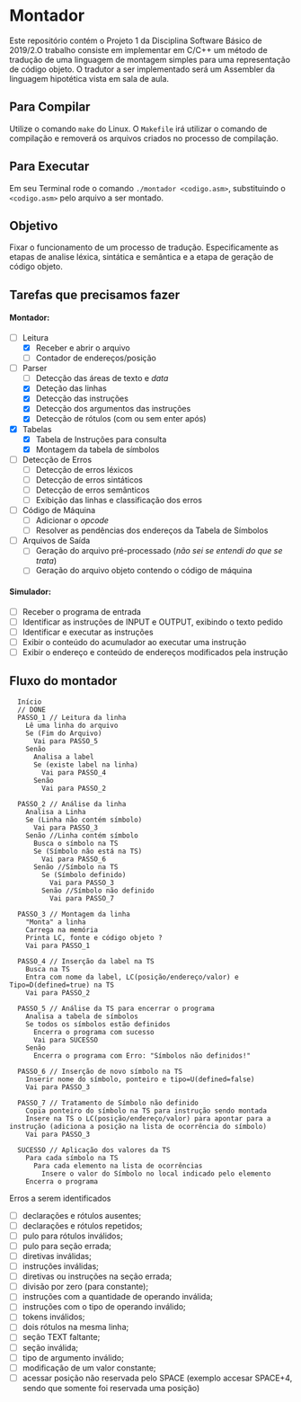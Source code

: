 # Montador

Este repositório contém o Projeto 1 da Disciplina Software Básico de 2019/2.O trabalho consiste em implementar em C/C++ um método de tradução de uma
linguagem de montagem simples para uma representação de código objeto. O tradutor
a ser implementado será um Assembler da linguagem hipotética vista em sala de aula.

## Para Compilar

Utilize o comando `make` do Linux. O `Makefile` irá utilizar o
comando de compilação e removerá os arquivos criados no processo de compilação.

## Para Executar

Em seu Terminal rode o comando `./montador <codigo.asm>`, substituindo o `<codigo.asm>` pelo arquivo a ser montado.

## Objetivo

Fixar o funcionamento de um processo de tradução. Especificamente as etapas
de analise léxica, sintática e semântica e a etapa de geração de código objeto.

## Tarefas que precisamos fazer

#### Montador:

- [ ] Leitura
  - [x] Receber e abrir o arquivo
  - [ ] Contador de endereços/posição
- [ ] Parser
  - [ ] Detecção das áreas de texto e _data_
  - [x] Deteção das linhas
  - [x] Detecção das instruções
  - [x] Detecção dos argumentos das instruções
  - [x] Detecção de rótulos (com ou sem enter após)
- [x] Tabelas
  - [x] Tabela de Instruções para consulta
  - [x] Montagem da tabela de símbolos
- [ ] Detecção de Erros
  - [ ] Detecção de erros léxicos
  - [ ] Detecção de erros sintáticos
  - [ ] Detecção de erros semânticos
  - [ ] Exibição das linhas e classificação dos erros
- [ ] Código de Máquina
  - [ ] Adicionar o _opcode_
  - [ ] Resolver as pendências dos endereços da Tabela de Símbolos
- [ ] Arquivos de Saída
  - [ ] Geração do arquivo pré-processado (_não sei se entendi do que se trata_)
  - [ ] Geração do arquivo objeto contendo o código de máquina

#### Simulador:

- [ ] Receber o programa de entrada
- [ ] Identificar as instruções de INPUT e OUTPUT, exibindo o texto pedido
- [ ] Identificar e executar as instruções
- [ ] Exibir o conteúdo do acumulador ao executar uma instrução
- [ ] Exibir o endereço e conteúdo de endereços modificados pela instrução

## Fluxo do montador

```
  Início
  // DONE
  PASSO_1 // Leitura da linha
    Lê uma linha do arquivo
    Se (Fim do Arquivo)
      Vai para PASSO_5
    Senão
      Analisa a label
      Se (existe label na linha)
        Vai para PASSO_4
      Senão
        Vai para PASSO_2

  PASSO_2 // Análise da linha
    Analisa a Linha
    Se (Linha não contém símbolo)
      Vai para PASSO_3
    Senão //Linha contém símbolo
      Busca o símbolo na TS
      Se (Símbolo não está na TS)
        Vai para PASSO_6
      Senão //Símbolo na TS
        Se (Símbolo definido)
          Vai para PASSO_3
        Senão //Símbolo não definido
          Vai para PASSO_7

  PASSO_3 // Montagem da linha
    "Monta" a linha
    Carrega na memória
    Printa LC, fonte e código objeto ?
    Vai para PASSO_1

  PASSO_4 // Inserção da label na TS
    Busca na TS
    Entra com nome da label, LC(posição/endereço/valor) e Tipo=D(defined=true) na TS
    Vai para PASSO_2

  PASSO_5 // Análise da TS para encerrar o programa
    Analisa a tabela de símbolos
    Se todos os símbolos estão definidos
      Encerra o programa com sucesso
      Vai para SUCESSO
    Senão
      Encerra o programa com Erro: "Símbolos não definidos!"

  PASSO_6 // Inserção de novo símbolo na TS
    Inserir nome do símbolo, ponteiro e tipo=U(defined=false)
    Vai para PASSO_3

  PASSO_7 // Tratamento de Símbolo não definido
    Copia ponteiro do símbolo na TS para instrução sendo montada
    Insere na TS o LC(posição/endereço/valor) para apontar para a instrução (adiciona a posição na lista de ocorrência do símbolo)
    Vai para PASSO_3

  SUCESSO // Aplicação dos valores da TS
    Para cada símbolo na TS
      Para cada elemento na lista de ocorrências
        Insere o valor do Símbolo no local indicado pelo elemento
    Encerra o programa
```

Erros a serem identificados

- [ ] declarações e rótulos ausentes;
- [ ] declarações e rótulos repetidos;
- [ ] pulo para rótulos inválidos;
- [ ] pulo para seção errada;
- [ ] diretivas inválidas;
- [ ] instruções inválidas;
- [ ] diretivas ou instruções na seção errada;
- [ ] divisão por zero (para constante);
- [ ] instruções com a quantidade de operando inválida;
- [ ] instruções com o tipo de operando inválido;
- [ ] tokens inválidos;
- [ ] dois rótulos na mesma linha;
- [ ] seção TEXT faltante;
- [ ] seção inválida;
- [ ] tipo de argumento inválido;
- [ ] modificação de um valor constante;
- [ ] acessar posição não reservada pelo SPACE (exemplo accesar SPACE+4,
      sendo que somente foi reservada uma posição)
